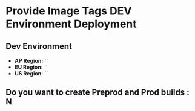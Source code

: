 # Provide Image Tags DEV Environment Deployment

## Dev Environment
- **AP Region:** ``
- **EU Region:** ``
- **US Region:** ``

## Do you want to create Preprod and Prod builds  : N
<!-- **Please select only one option:**
- [ ] Yes -->
<!-- - [ ] No -->